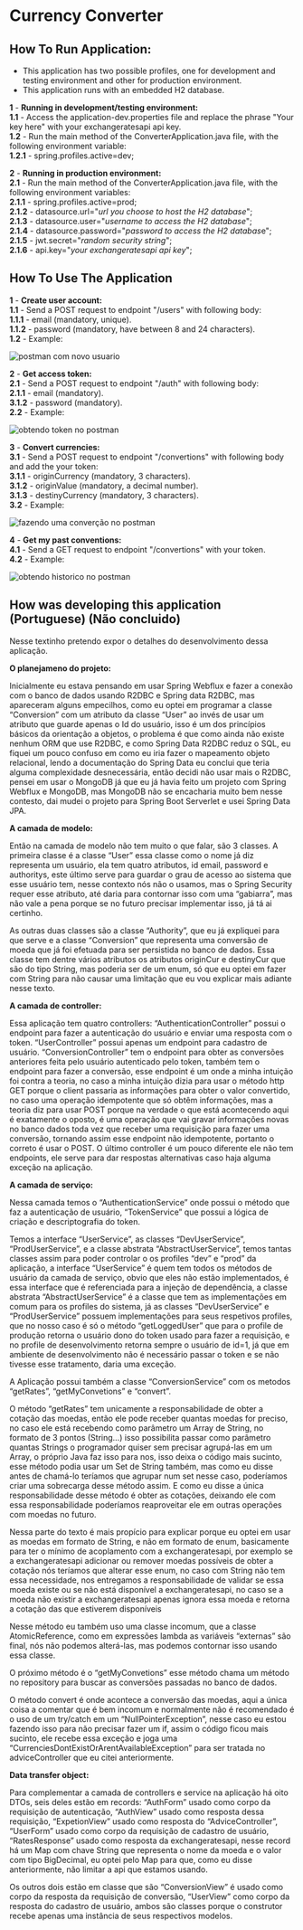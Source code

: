 # Currency Converter

## How To Run Application:

* This application has two possible profiles, one for development and testing environment and other for production environment.
* This application runs with an embedded H2 database.

**1** - **Running in development/testing environment:**  
**1.1** - Access the application-dev.properties file and replace the phrase "Your key here" with your exchangeratesapi api key.  
**1.2** - Run the main method of the ConverterApplication.java file, with the following environment variable:  
**1.2.1** - spring.profiles.active=dev;  

**2** - **Running in production environment:**  
**2.1** - Run the main method of the ConverterApplication.java file, with the following environment variables:   
**2.1.1** - spring.profiles.active=prod;  
**2.1.2** - datasource.url="*url you choose to host the H2 database*";  
**2.1.3** - datasource.user="*username to access the H2 database*";  
**2.1.4** - datasource.password="*password to access the H2 databas*e";  
**2.1.5** - jwt.secret="*random security string*";  
**2.1.6** - api.key="*your exchangeratesapi api key*";  

## How To Use The Application  

**1** - **Create user account:**  
**1.1** - Send a POST request to endpoint "/users" with following body:  
**1.1.1** - email (mandatory, unique).  
**1.1.2** - password (mandatory, have between 8 and 24 characters).  
**1.2** - Example:

![postman com novo usuario](https://drive.google.com/file/d/1VyJr_Yl8uERDZSZEqB7_Nn1GSMGjws7f/view?usp=sharing)

**2** - **Get access token:**  
**2.1** - Send a POST request to endpoint "/auth" with following body:  
**2.1.1** - email (mandatory).  
**3.1.2** - password (mandatory).  
**2.2** - Example:

![obtendo token no postman](https://drive.google.com/file/d/14rCKckliRavdgas5RlHJh4uJZkyBTUIm/view?usp=sharing)

**3** - **Convert currencies:**  
**3.1** - Send a POST request to endpoint "/convertions" with following body and add the your token:  
**3.1.1** - originCurrency (mandatory, 3 characters).  
**3.1.2** - originValue (mandatory, a decimal number).  
**3.1.3** - destinyCurrency (mandatory, 3 characters).  
**3.2** - Example:

![fazendo uma converção no postman](https://drive.google.com/file/d/1MfbaCoLLqNsx25jm3YdpMMYigcZDCE3g/view?usp=sharing)

**4** - **Get my past conventions:**  
**4.1** - Send a GET request to endpoint "/convertions" with your token.  
**4.2** - Example:  

![obtendo historico no postman](https://drive.google.com/file/d/1VP1PRDE5i3b2LUtGuDm5a1cd2q2y2LMc/view?usp=sharing)

## How was developing this application (Portuguese) (Não concluido)

Nesse textinho pretendo expor o detalhes do desenvolvimento dessa aplicação.

**O planejameno do projeto:**

Inicialmente eu estava pensando em usar Spring Webflux e fazer a conexão com o banco de dados usando R2DBC e Spring data R2DBC, mas apareceram alguns empecilhos, como eu optei em programar a classe “Conversion” com um atributo da classe “User” ao invés de usar um atributo que guarde apenas o Id do usuário, isso é um dos princípios básicos da orientação a objetos, o problema é que como ainda não existe nenhum ORM que use R2DBC, e como Spring Data R2DBC reduz o SQL, eu fiquei um pouco confuso em como eu iria fazer o mapeamento objeto relacional, lendo a documentação do Spring Data eu conclui que teria alguma complexidade desnecessária, então decidi não usar mais o R2DBC, pensei em usar o MongoDB já que eu já havia feito um projeto com Spring Webflux e MongoDB, mas MongoDB não se encacharia muito bem nesse contesto, dai mudei o projeto para Spring Boot Serverlet e usei Spring Data JPA.

**A camada de modelo:**

Então na camada de modelo não tem muito o que falar, são 3 classes. A primeira classe é a classe “User” essa classe como o nome já diz representa um usuário, ela tem quatro atributos, id email, password e authoritys, este último serve para guardar o grau de acesso ao sistema que esse usuário tem, nesse contexto nós não o usamos, mas o Spring Security requer esse atributo, até daria para contornar isso com uma “gabiarra”, mas não vale a pena porque se no futuro precisar implementar isso, já tá ai certinho.

As outras duas classes são a classe “Authority”, que eu já expliquei para que serve e a classe “Conversion” que representa uma conversão de moeda que já foi efetuada para ser persistida no banco de dados. Essa classe tem dentre vários atributos os atributos originCur e destinyCur que são do tipo String, mas poderia ser de um enum, só que eu optei em fazer com String para não causar uma limitação que eu vou explicar mais adiante nesse texto.

**A camada de controller:**

Essa aplicação tem quatro controllers: “AuthenticationController” possui o endpoint para fazer a autenticação do usuário e enviar uma resposta com o token. “UserController” possui apenas um endpoint para cadastro de usuário. “ConversionController” tem o endpoint para obter as conversões anteriores feita pelo usuário autenticado pelo token, também tem o endpoint para fazer a conversão, esse endpoint é um onde a minha intuição foi contra a teoria, no caso a minha intuição dizia para usar o método http GET porque o client passaria as informações para obter o valor convertido, no caso uma operação idempotente que só obtêm informações, mas a teoria diz para usar POST porque na verdade o que está acontecendo aqui é exatamente o oposto, é uma operação que vai gravar informações novas no banco dados toda vez que receber uma requisição para fazer uma conversão, tornando assim esse endpoint não idempotente, portanto o correto é usar o POST. O último controller é um pouco diferente ele não tem endpoints, ele serve para dar respostas alternativas caso haja alguma exceção na aplicação.

**A camada de serviço:**

Nessa camada temos o “AuthenticationService” onde possui o método que faz a autenticação de usuário, “TokenService” que possui a lógica de criação e descriptografia do token.

Temos a interface “UserService”, as classes “DevUserService”, “ProdUserService”, e a classe abstrata “AbstractUserService”, temos tantas classes assim para poder controlar o os profiles “dev” e “prod” da aplicação, a interface “UserService” é quem tem todos os métodos de usuário da camada de serviço, obvio que eles não estão implementados, é essa interface que é referenciada para a injeção de dependência, a classe abstrata “AbstractUserService” é a classe que tem as implementações em comum para os profiles do sistema, já as classes “DevUserService” e “ProdUserService” possuem implementações para seus respetivos profiles, que no nosso caso é só o método “getLoggedUser” que para o profile de produção retorna o usuário dono do token usado para fazer a requisição, e no profile de desenvolvimento retorna sempre o usuário de id=1, já que em ambiente de desenvolvimento não é necessário passar o token e se não tivesse esse tratamento, daria uma exceção.

A Aplicação possui também a classe “ConversionService” com os metodos “getRates”, “getMyConvetions” e “convert”.

O método “getRates” tem unicamente a responsabilidade de obter a cotação das moedas, então ele pode receber quantas moedas for preciso, no caso ele está recebendo como parâmetro um Array de String, no formato de 3 pontos (String…) isso possibilita passar como parâmetro quantas Strings o programador quiser sem precisar agrupá-las em um Array, o próprio Java faz isso para nos, isso deixa o código mais sucinto, esse método podia usar um Set de String também, mas como eu disse antes de chamá-lo teríamos que agrupar num set nesse caso, poderíamos criar uma sobrecarga desse método assim. E como eu disse a única responsabilidade desse método é obter as cotações, deixando ele com essa responsabilidade poderíamos reaproveitar ele em outras operações com moedas no futuro.

Nessa parte do texto é mais propício para explicar porque eu optei em usar as moedas em formato de String, e não em formato de enum, basicamente para ter o mínimo de acoplamento com a exchangeratesapi, por exemplo se a exchangeratesapi adicionar ou remover moedas possíveis de obter a cotação nós teríamos que alterar esse enum, no caso com String não tem essa necessidade, nos entregamos a responsabilidade de validar se essa moeda existe ou se não está disponível a exchangeratesapi, no caso se a moeda não existir a exchangeratesapi apenas ignora essa moeda e retorna a cotação das que estiverem disponíveis

Nesse método eu também uso uma classe incomum, que a classe AtomicReference, como em expressões lambda as variáveis “externas” são final, nós não podemos alterá-las, mas podemos contornar isso usando essa classe.

O próximo método é o “getMyConvetions” esse método chama um método no repository para buscar as conversões passadas no banco de dados.

O método convert é onde acontece a conversão das moedas, aqui a única coisa a comentar que é bem incomum e normalmente não é recomendado é o uso de um try/catch em um “NullPointerException”, nesse caso eu estou fazendo isso para não precisar fazer um if, assim o código ficou mais sucinto, ele recebe essa exceção e joga uma “CurrenciesDontExistOrArentAvailableException” para ser tratada no adviceController que eu citei anteriormente.

**Data transfer object:**

Para complementar a camada de controllers e service na aplicação há oito DTOs, seis deles estão em records: “AuthForm” usado como corpo da requisição de autenticação, “AuthView” usado como resposta dessa requisição, “ExpetionView” usado como resposta do “AdviceController”, “UserForm” usado como corpo da requisição de cadastro de usuário, “RatesResponse” usado como resposta da exchangeratesapi, nesse record há um Map com chave String que representa o nome da moeda e o valor com tipo BigDecimal, eu optei pelo Map para que, como eu disse anteriormente, não limitar a api que estamos usando.

Os outros dois estão em classe que são “ConversionView” é usado como corpo da resposta da requisição de conversão, “UserView” como corpo da resposta do cadastro de usuário, ambos são classes porque o construtor recebe apenas uma instância de seus respectivos modelos. 



